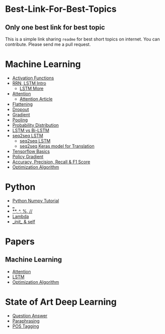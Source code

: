 # Best-Link-For-Best-Topics
## Only one best link for best topic
This is a simple link sharing `readme` for best short topics on internet. 
You can contribute. Please send me a pull request. 



# Machine Learning
- [Activation Functions](https://www.youtube.com/watch?v=9vB5nzrL4hY)
- [RRN, LSTM Intro](http://colah.github.io/posts/2015-08-Understanding-LSTMs/)
  - [LSTM More](https://towardsdatascience.com/understanding-lstm-and-its-quick-implementation-in-keras-for-sentiment-analysis-af410fd85b47)
- [Attention](https://www.youtube.com/watch?v=W2rWgXJBZhU&pbjreload=10)
  - [Attention Article](https://medium.com/syncedreview/a-brief-overview-of-attention-mechanism-13c578ba9129)
- [Flattening](https://www.superdatascience.com/convolutional-neural-networks-cnn-step-3-flattening/)
- [Dropout](https://medium.com/@amarbudhiraja/https-medium-com-amarbudhiraja-learning-less-to-learn-better-dropout-in-deep-machine-learning-74334da4bfc5)
- [Gradient](https://youtu.be/tIpKfDc295M)
- [Pooling](http://deeplearning.stanford.edu/tutorial/supervised/Pooling/)
- [Probability Distribution](https://youtu.be/cqK3uRoPtk0?t=1)
- [LSTM vs Bi-LSTM](https://stackoverflow.com/questions/43035827/whats-the-difference-between-a-bidirectional-lstm-and-an-lstm)
- [seq2seq LSTM](https://towardsdatascience.com/seq2seq-model-in-tensorflow-ec0c557e560f)
  - [seq2seq LSTM](https://www.analyticsvidhya.com/blog/2018/03/essentials-of-deep-learning-sequence-to-sequence-modelling-with-attention-part-i/)
  - [seq2seq Keras model for Translation](https://nextjournal.com/gkoehler/machine-translation-seq2seq-cpu)
- [Tensorflow Basics](https://www.easy-tensorflow.com/tf-tutorials/basics)
- [Policy Gradient](https://medium.freecodecamp.org/an-introduction-to-policy-gradients-with-cartpole-and-doom-495b5ef2207f)
- [Accuracy, Precision, Recall & F1 Score](https://blog.exsilio.com/all/accuracy-precision-recall-f1-score-interpretation-of-performance-measures/)
- [Optimization Algorithm](https://towardsdatascience.com/types-of-optimization-algorithms-used-in-neural-networks-and-ways-to-optimize-gradient-95ae5d39529f)
# Python
- [Python Numpy Tutorial](http://cs231n.github.io/python-numpy-tutorial/)
- [ _ ](https://hackernoon.com/understanding-the-underscore-of-python-309d1a029edc)
- [ **, ^, %, // ](https://stackoverflow.com/questions/15193927/what-do-these-operators-mean)
- [Lambda](https://www.w3schools.com/python/python_lambda.asp)
- [\__init\__ & self](https://micropyramid.com/blog/understand-self-and-__init__-method-in-python-class/)


# Papers
## Machine Learning
  - [Attention](https://nlp.stanford.edu/pubs/emnlp15_attn.pdf)
  - [LSTM](https://www.bioinf.jku.at/publications/older/2604.pdf)
  - [Optimization Algorithm](https://arxiv.org/pdf/1609.04747.pdf)
  
# State of Art Deep Learning
  - [Question Answer](https://aclweb.org/aclwiki/Question_Answering_(State_of_the_art))
  - [Paraphrasing](https://aclweb.org/aclwiki/Paraphrase_Identification_(State_of_the_art))
  - [POS Tagging](https://aclweb.org/aclwiki/POS_Tagging_(State_of_the_art))
  


